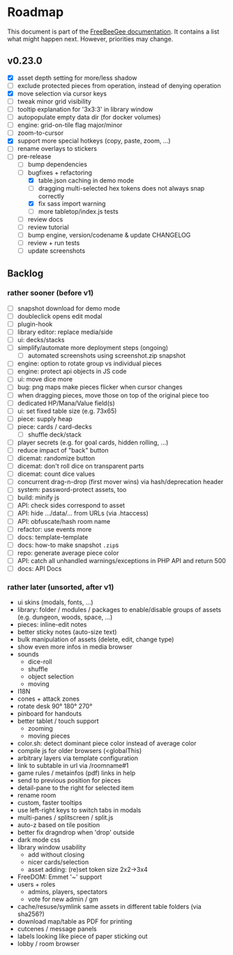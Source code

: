 # Roadmap

This document is part of the [FreeBeeGee documentation](DOCS.md). It contains a list what might happen next. However, priorities may change.

## v0.23.0

* [X] asset depth setting for more/less shadow
* [ ] exclude protected pieces from operation, instead of denying operation
* [X] move selection via cursor keys
* [ ] tweak minor grid visibility
* [ ] tooltip explanation for '3x3:3' in library window
* [ ] autopopulate empty data dir (for docker volumes)
* [ ] engine: grid-on-tile flag major/minor
* [ ] zoom-to-cursor
* [X] support more special hotkeys (copy, paste, zoom, ...)
* [ ] rename overlays to stickers
* [ ] pre-release
  * [ ] bump dependencies
  * [ ] bugfixes + refactoring
    * [X] table.json caching in demo mode
    * [ ] dragging multi-selected hex tokens does not always snap correctly
    * [X] fix sass import warning
    * [ ] more tabletop/index.js tests
  * [ ] review docs
  * [ ] review tutorial
  * [ ] bump engine, version/codename & update CHANGELOG
  * [ ] review + run tests
  * [ ] update screenshots

## Backlog

### rather sooner (before v1)

* [ ] snapshot download for demo mode
* [ ] doubleclick opens edit modal
* [ ] plugin-hook
* [ ] library editor: replace media/side
* [ ] ui: decks/stacks
* [ ] simplify/automate more deployment steps (ongoing)
  * [ ] automated screenshots using screenshot.zip snapshot
* [ ] engine: option to rotate group vs individual pieces
* [ ] engine: protect api objects in JS code
* [ ] ui: move dice more
* [ ] bug: png maps make pieces flicker when cursor changes
* [ ] when dragging pieces, move those on top of the original piece too
* [ ] dedicated HP/Mana/Value field(s)
* [ ] ui: set fixed table size (e.g. 73x65)
* [ ] piece: supply heap
* [ ] piece: cards / card-decks
  * [ ] shuffle deck/stack
* [ ] player secrets (e.g. for goal cards, hidden rolling, ...)
* [ ] reduce impact of "back" button
* [ ] dicemat: randomize button
* [ ] dicemat: don't roll dice on transparent parts
* [ ] dicemat: count dice values
* [ ] concurrent drag-n-drop (first mover wins) via hash/deprecation header
* [ ] system: password-protect assets, too
* [ ] build: minify js
* [ ] API: check sides correspond to asset
* [ ] API: hide .../data/... from URLs (via .htaccess)
* [ ] API: obfuscate/hash room name
* [ ] refactor: use events more
* [ ] docs: template-template
* [ ] docs: how-to make snapshot `.zip`s
* [ ] repo: generate average piece color
* [ ] API: catch all unhandled warnings/exceptions in PHP API and return 500
* [ ] docs: API Docs

### rather later (unsorted, after v1)

* ui skins (modals, fonts, ...)
* library: folder / modules / packages to enable/disable groups of assets (e.g. dungeon, woods, space, ...)
* pieces: inline-edit notes
* better sticky notes (auto-size text)
* bulk manipulation of assets (delete, edit, change type)
* show even more infos in media browser
* sounds
  * dice-roll
  * shuffle
  * object selection
  * moving
* I18N
* cones + attack zones
* rotate desk 90° 180° 270°
* pinboard for handouts
* better tablet / touch support
  * zooming
  * moving pieces
* color.sh: detect dominant piece color instead of average color
* compile js for older browsers (<globalThis)
* arbitrary layers via template configuration
* link to subtable in url via /roomname#1
* game rules / metainfos (pdf) links in help
* send to previous position for pieces
* detail-pane to the right for selected item
* rename room
* custom, faster tooltips
* use left-right keys to switch tabs in modals
* multi-panes / splitscreen / split.js
* auto-z based on tile position
* better fix dragndrop when 'drop' outside
* dark mode css
* library window usability
  * add without closing
  * nicer cards/selection
  * asset adding: (re)set token size 2x2->3x4
* FreeDOM: Emmet '~' support
* users + roles
  * admins, players, spectators
  * vote for new admin / gm
* cache/resuse/symlink same assets in different table folders (via sha256?)
* download map/table as PDF for printing
* cutcenes / message panels
* labels looking like piece of paper sticking out
* lobby / room browser
